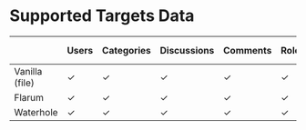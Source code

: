 <h1 class="FeatureTitle">Supported Targets Data</h1>

<table class="Features">
<thead>
    <tr><th></th>
        <th class="FeatureName"><div><span>Users</span></div></th>
        <th class="FeatureName"><div><span>Categories</span></div></th>
        <th class="FeatureName"><div><span>Discussions</span></div></th>
        <th class="FeatureName"><div><span>Comments</span></div></th>
        <th class="FeatureName"><div><span>Roles</span></div></th>
        <th class="FeatureName"><div><span>Passwords</span></div></th>
        <th class="FeatureName"><div><span>Private Messages</span></div></th>
        <th class="FeatureName"><div><span>Attachments</span></div></th>
        <th class="FeatureName"><div><span>Bookmarks</span></div></th>
        <th class="FeatureName"><div><span>Avatars</span></div></th>
        <th class="FeatureName"><div><span>Signatures</span></div></th>
        <th class="FeatureName"><div><span>Polls</span></div></th>
        <th class="FeatureName"><div><span>Tags</span></div></th>
        <th class="FeatureName"><div><span>Reactions</span></div></th>
        <th class="FeatureName"><div><span>Badges</span></div></th>
        <th class="FeatureName"><div><span>User Notes</span></div></th>
        <th class="FeatureName"><div><span>Ranks</span></div></th>
    </tr>
</thead>
<tbody>
    <tr><td class="Platform"><span>Vanilla (file)</span></td>
        <td><span class="Yes">✓</span></td>
        <td><span class="Yes">✓</span></td>
        <td><span class="Yes">✓</span></td>
        <td><span class="Yes">✓</span></td>
        <td><span class="Yes">✓</span></td>
        <td><span class="Yes">✓</span></td>
        <td><span class="Yes">✓</span></td>
        <td><span class="Yes">✓</span></td>
        <td><span class="Yes">✓</span></td>
        <td><span class="Yes">✓</span></td>
        <td><span class="Yes">✓</span></td>
        <td><span class="Yes">✓</span></td>
        <td><span class="Yes">✓</span></td>
        <td><span class="Yes">✓</span></td>
        <td><span class="Yes">✓</span></td>
        <td><span class="Yes">✓</span></td>
        <td><span class="Yes">✓</span></td>
    </tr>
    <tr><td class="Platform"><span>Flarum</span></td>
        <td><span class="Yes">✓</span></td>
        <td><span class="Yes">✓</span></td>
        <td><span class="Yes">✓</span></td>
        <td><span class="Yes">✓</span></td>
        <td><span class="Yes">✓</span></td>
        <td><span class="Yes">✓</span></td>
        <td><span class="Yes">✓</span></td>
        <td><span class="Yes">✓</span></td>
        <td><span class="Yes">✓</span></td>
        <td><span class="Yes">✓</span></td>
        <td><span class="No">✗</span></td>
        <td><span class="Yes">✓</span></td>
        <td><span class="No">✗</span></td>
        <td><span class="Yes">✓</span></td>
        <td><span class="Yes">✓</span></td>
        <td><span class="No">✗</span></td>
        <td><span class="No">✗</span></td>
    </tr>
    <tr><td class="Platform"><span>Waterhole</span></td>
        <td><span class="Yes">✓</span></td>
        <td><span class="Yes">✓</span></td>
        <td><span class="Yes">✓</span></td>
        <td><span class="Yes">✓</span></td>
        <td><span class="Yes">✓</span></td>
        <td><span class="Yes">✓</span></td>
        <td><span class="No">✗</span></td>
        <td><span class="No">✗</span></td>
        <td><span class="No">✗</span></td>
        <td><span class="No">✗</span></td>
        <td><span class="No">✗</span></td>
        <td><span class="No">✗</span></td>
        <td><span class="No">✗</span></td>
        <td><span class="No">✗</span></td>
        <td><span class="No">✗</span></td>
        <td><span class="No">✗</span></td>
        <td><span class="No">✗</span></td>
    </tr>
</tbody>
</table>